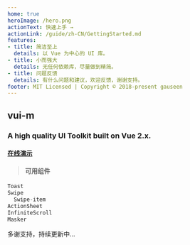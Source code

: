 ```yaml
---
home: true
heroImage: /hero.png
actionText: 快速上手 →
actionLink: /guide/zh-CN/GettingStarted.md
features:
- title: 简洁至上
  details: 以 Vue 为中心的 UI 库。
- title: 小而强大
  details: 无任何依赖库，尽量做到精简。
- title: 问题反馈
  details: 有什么问题和建议，欢迎反馈，谢谢支持。
footer: MIT Licensed | Copyright © 2018-present gauseen
---
```


## vui-m

### A high quality UI Toolkit built on Vue 2.x.

#### [在线演示](https://gauseen.github.io/vui-m/#/home)

>#### 可用组件
```js
Toast
Swipe
  Swipe-item
ActionSheet
InfiniteScroll
Masker
```
多谢支持，持续更新中...
